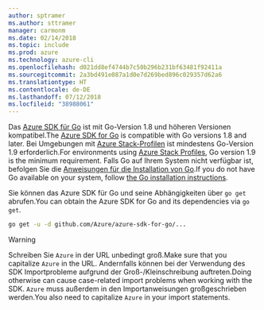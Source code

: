 ```yaml
---
author: sptramer
ms.author: sttramer
manager: carmonm
ms.date: 02/14/2018
ms.topic: include
ms.prod: azure
ms.technology: azure-cli
ms.openlocfilehash: d021dd8ef4744b7c50b296b231bf63481f92411a
ms.sourcegitcommit: 2a3bd491e087a1d0e7d269bed896c029357d62a6
ms.translationtype: HT
ms.contentlocale: de-DE
ms.lasthandoff: 07/12/2018
ms.locfileid: "38988061"
---
```

<span data-ttu-id="7ff9e-101">Das [Azure SDK für Go](https://github.com/Azure/azure-sdk-for-go) ist mit Go-Version 1.8 und höheren Versionen kompatibel.</span><span class="sxs-lookup"><span data-stu-id="7ff9e-101">The [Azure SDK for Go](https://github.com/Azure/azure-sdk-for-go) is compatible with Go versions 1.8 and later.</span></span> <span data-ttu-id="7ff9e-102">Bei Umgebungen mit [Azure Stack-Profilen](https://docs.microsoft.com/azure/azure-stack/azure-stack-version-profiles) ist mindestens Go-Version 1.9 erforderlich.</span><span class="sxs-lookup"><span data-stu-id="7ff9e-102">For environments using [Azure Stack Profiles](https://docs.microsoft.com/azure/azure-stack/azure-stack-version-profiles), Go version 1.9 is the minimum requirement.</span></span>
<span data-ttu-id="7ff9e-103">Falls Go auf Ihrem System nicht verfügbar ist, befolgen Sie die [Anweisungen für die Installation von Go](https://golang.org/doc/install).</span><span class="sxs-lookup"><span data-stu-id="7ff9e-103">If you do not have Go available on your system, follow [the Go installation instructions](https://golang.org/doc/install).</span></span>

<span data-ttu-id="7ff9e-104">Sie können das Azure SDK für Go und seine Abhängigkeiten über `go get` abrufen.</span><span class="sxs-lookup"><span data-stu-id="7ff9e-104">You can obtain the Azure SDK for Go and its dependencies via `go get`.</span></span>

```bash
go get -u -d github.com/Azure/azure-sdk-for-go/...
```

> [!WARNING]
> <span data-ttu-id="7ff9e-105">Schreiben Sie `Azure` in der URL unbedingt groß.</span><span class="sxs-lookup"><span data-stu-id="7ff9e-105">Make sure that you capitalize `Azure` in the URL.</span></span> <span data-ttu-id="7ff9e-106">Andernfalls können bei der Verwendung des SDK Importprobleme aufgrund der Groß-/Kleinschreibung auftreten.</span><span class="sxs-lookup"><span data-stu-id="7ff9e-106">Doing otherwise can cause case-related import problems when working with the SDK.</span></span> <span data-ttu-id="7ff9e-107">`Azure` muss außerdem in den Importanweisungen großgeschrieben werden.</span><span class="sxs-lookup"><span data-stu-id="7ff9e-107">You also need to capitalize `Azure` in your import statements.</span></span>
